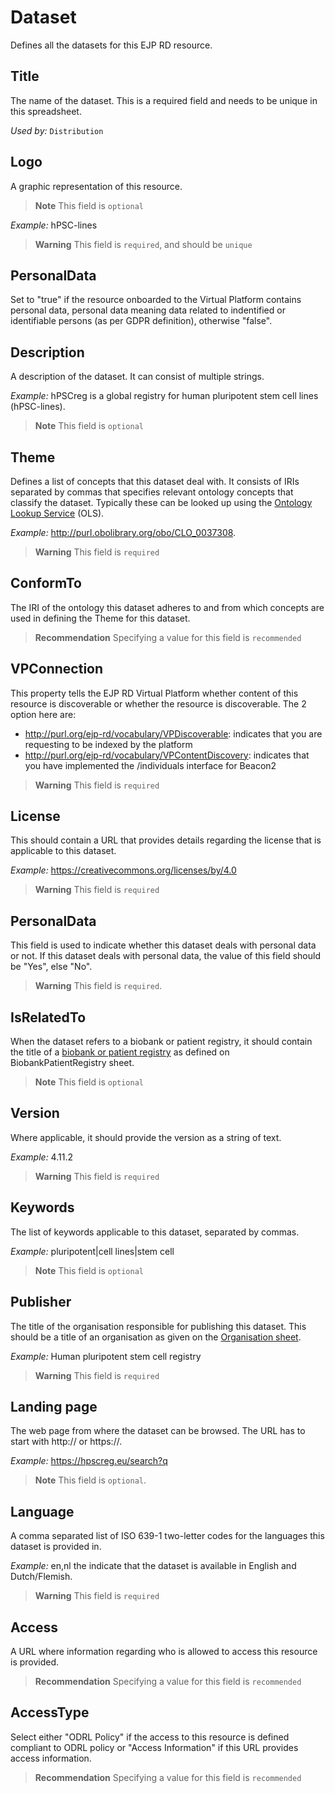 # Dataset
Defines all the datasets for this EJP RD resource.

## Title
The name of the dataset. This is a required field and needs to be unique in this spreadsheet.

*Used by:*
`Distribution`

## Logo
A graphic representation of this resource.
> **Note** This field is `optional`

*Example:*
hPSC-lines
> **Warning** This field is `required`, and should be `unique`

## PersonalData
Set to "true" if the resource onboarded to the Virtual Platform contains personal data, personal data
meaning data related to indentified or identifiable persons (as per GDPR definition), otherwise "false".

## Description
A description of the dataset. It can consist of multiple strings.

*Example:*
hPSCreg is a global registry for human pluripotent stem cell lines (hPSC-lines).
> **Note** This field is `optional`

## Theme
Defines a list of concepts that this dataset deal with. It consists of IRIs separated by commas that specifies 
relevant ontology concepts that classify the dataset. Typically these can be looked up using the 
[Ontology Lookup Service](https://www.ebi.ac.uk/ols/index) (OLS). 

*Example:*
http://purl.obolibrary.org/obo/CLO_0037308.
> **Warning** This field is `required`

## ConformTo
The IRI of the ontology this dataset adheres to and from which concepts are used in defining the Theme for this dataset.
> **Recommendation** Specifying a value for this field is `recommended`

## VPConnection
This property tells the EJP RD Virtual Platform whether content of this resource is discoverable or whether
the resource is discoverable. The 2 option here are:

- http://purl.org/ejp-rd/vocabulary/VPDiscoverable: indicates that you are requesting to be indexed by the platform
- http://purl.org/ejp-rd/vocabulary/VPContentDiscovery: indicates that you have implemented the /individuals interface for Beacon2
> **Warning** This field is `required`

## License
This should contain a URL that provides details regarding the license that is applicable to this dataset.

*Example:*
https://creativecommons.org/licenses/by/4.0
> **Warning** This field is `required`

## PersonalData
This field is used to indicate whether this dataset deals with personal data or not. If this dataset deals with personal 
data, the value of this field should be "Yes", else "No".

> **Warning** This field is `required`.


## IsRelatedTo
When the dataset refers to a biobank or patient registry, it should contain the title of a [biobank or patient registry](BiobankOrPatientRegistry.md)
as defined on BiobankPatientRegistry sheet.
> **Note** This field is `optional`

## Version
Where applicable, it should provide the version as a string of text.

*Example:*
4.11.2
> **Warning** This field is `required`

## Keywords
The list of keywords applicable to this dataset, separated by commas.

*Example:* 
pluripotent|cell lines|stem cell
> **Note** This field is `optional`

## Publisher
The title of the organisation responsible for publishing this dataset. This should be a title of an organisation as given
on the [Organisation sheet](Organisation.md).

*Example:*
Human pluripotent stem cell registry
> **Warning** This field is `required`

## Landing page
The web page from where the dataset can be browsed. The URL has to start with http:// or https://.

*Example:*
https://hpscreg.eu/search?q
> **Note** This field is `optional`.

## Language
A comma separated list of ISO 639-1 two-letter codes for the languages this dataset is provided in.

*Example:*
en,nl the indicate that the dataset is available in English and Dutch/Flemish.

> **Warning** This field is `required`

## Access
A URL where information regarding who is allowed to access this resource is provided.

> **Recommendation** Specifying a value for this field is `recommended`

## AccessType
Select either "ODRL Policy" if the access to this resource is defined compliant to ODRL policy or "Access Information" if
this URL provides access information.

> **Recommendation** Specifying a value for this field is `recommended`